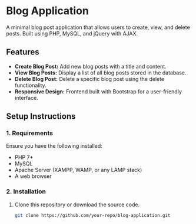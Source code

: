 # Blog Application

A minimal blog post application that allows users to create, view, and delete posts. Built using PHP, MySQL, and jQuery with AJAX.

## Features

- **Create Blog Post:** Add new blog posts with a title and content.
- **View Blog Posts:** Display a list of all blog posts stored in the database.
- **Delete Blog Post:** Delete a specific blog post using the delete functionality.
- **Responsive Design:** Frontend built with Bootstrap for a user-friendly interface.



## Setup Instructions

### 1. Requirements

Ensure you have the following installed:

- PHP 7+  
- MySQL  
- Apache Server (XAMPP, WAMP, or any LAMP stack)  
- A web browser

### 2. Installation

1. Clone this repository or download the source code.
   ```bash
   git clone https://github.com/your-repo/blog-application.git
